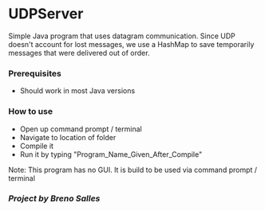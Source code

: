 # UDPServer
Simple Java program that uses datagram communication.
Since UDP doesn't account for lost messages, we use a HashMap to save temporarily messages that were delivered out of order.

### Prerequisites
- Should work in most Java versions

### How to use
- Open up command prompt / terminal
- Navigate to location of folder
- Compile it
- Run it by typing "Program_Name_Given_After_Compile"

Note: This program has no GUI. It is build to be used via command prompt / terminal

### *Project by Breno Salles*
